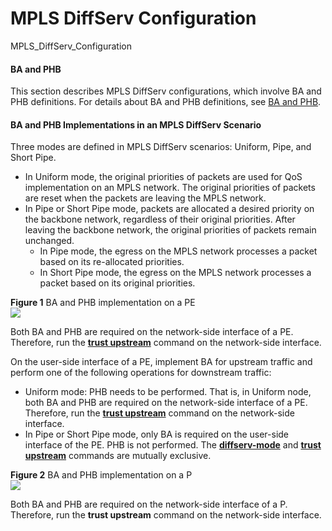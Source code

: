 MPLS DiffServ Configuration
===========================

MPLS_DiffServ_Configuration

#### BA and PHB

This section describes MPLS DiffServ configurations, which involve BA and PHB definitions. For details about BA and PHB definitions, see [BA and PHB](dc_ne_qos_feature_060.html).


#### BA and PHB Implementations in an MPLS DiffServ Scenario

Three modes are defined in MPLS DiffServ scenarios: Uniform, Pipe, and Short Pipe.

* In Uniform mode, the original priorities of packets are used for QoS implementation on an MPLS network. The original priorities of packets are reset when the packets are leaving the MPLS network.
* In Pipe or Short Pipe mode, packets are allocated a desired priority on the backbone network, regardless of their original priorities. After leaving the backbone network, the original priorities of packets remain unchanged.
  + In Pipe mode, the egress on the MPLS network processes a packet based on its re-allocated priorities.
  + In Short Pipe mode, the egress on the MPLS network processes a packet based on its original priorities.

**Figure 1** BA and PHB implementation on a PE  
![](images/fig_qos_feature_05702.png)

Both BA and PHB are required on the network-side interface of a PE. Therefore, run the **[**trust upstream**](cmdqueryname=trust+upstream)** command on the network-side interface.

On the user-side interface of a PE, implement BA for upstream traffic and perform one of the following operations for downstream traffic:

* Uniform mode: PHB needs to be performed. That is, in Uniform node, both BA and PHB are required on the network-side interface of a PE. Therefore, run the **[**trust upstream**](cmdqueryname=trust+upstream)** command on the network-side interface.
* In Pipe or Short Pipe mode, only BA is required on the user-side interface of the PE. PHB is not performed. The **[**diffserv-mode**](cmdqueryname=diffserv-mode)** and **[**trust upstream**](cmdqueryname=trust+upstream)** commands are mutually exclusive.

**Figure 2** BA and PHB implementation on a P  
![](images/fig_qos_feature_05703.png)

Both BA and PHB are required on the network-side interface of a P. Therefore, run the **trust upstream** command on the network-side interface.